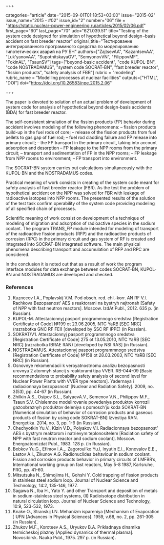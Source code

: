 +++

categories="article"
date="2015-09-01T01:18:53+03:00"
issue="2015-02"
issue_name="2015 - #02"
issue_id="2"
number="06"
file = "https://static.nuclear-power-engineering.ru/articles/2015/02/06.pdf"
first_page="60"
last_page="70"
udc="621.039.51"
title="Testing of the system code designed for simulation of hypothetical beyond design¬basis accident on fast breeder reactor"
original_title="Тестирование интегрированного программного средства по моделированию гипотетических аварий на РУ БН"
authors=["ZajtsevAA", "KazantsevAA", "Luk’yanovAA", "SupotnitskayaOV", "SemyonovVN", "FilippovMF", "FokinAL", "TsaunSV"]
tags=["beyond-basic accident", "code KUPOL-BN", "code NOSTRADAMUS", "system code SOCRAT-BN", "fast breeder reactor", "fission products", "safety analysis of FBR"]
rubric = "modeling"
rubric_name = "Modelling processes at nuclear facilities"
outputs=["HTML", "DOI"]
doi="https://doi.org/10.26583/npe.2015.2.06"

+++

The paper is devoted to solution of an actual problem of development of system code for analysis of hypothetical beyond design-basis accidents (BDA) for fast breeder reactor.

The self-consistent simulation of the fission products (FP) behavior during accident involves modeling of the following phenomena:
– fission products build-up in the fuel rods of core;
– release of the fission products from fuel pellets to gas gap of fuel rod;
– fuel rod cladding failure and FP release into primary circuit;
– the FP transport in the primary circuit, taking into account adsorption and desorption
– FP leakage to the NPP rooms from the primary circuit;
– transport and sedimentation of FP in the NPP rooms;
– FP leakage from NPP rooms to environment;
– FP transport into environment.

The SOCRAT-BN system carries out calculations simultaneously with the KUPOL-BN and the NOSTRADAMUS codes.

Practical meaning of work consists in creating of the system code meant for safety analysis of fast breeder reactor (FBR). As the test the problem of hypothetical accident on the NPP was solved for FBR with leakage of radioactive isotopes into NPP rooms. The presented results of the solution of the test task confirm operability of the system code providing modeling of all specified chain of processes.

Scientific meaning of work consist on development of a technique of modeling of migration and adsorption of radioactive species in the sodium coolant. The program TRANS_FP module intended for modeling of transport of the radioactive fission products (RFP) and the radioactive products of corrosion (RPC) in the primary circuit and gas system of RF is created and integrated into SOCRAT-BN integrated software. The main physical phenomena describing transport and accumulation of RFP and RPC are considered.

In the conclusion it is noted out that as a result of work the program interface modules for data exchange between codes SOCRAT-BN, KUPOL-BN and NOSTRADAMUS are developed and checked.

### References

1. Kuznecov I.A., Poplavskij V.M. Pod obsch. red. chl.-korr. AN RF V.I. Rachkova Bezopasnost’ AES s reaktorami na bystryh nejtronah [Safety of NPP with fast neutron reactors]. Moscow. IzdAt Publ., 2012. 635 p. (in Russian).
2. KUPOL-M. Attestacionnyj pasport programmnogo sredstva [Registration Certificate of Code] №199 ot 23.06.2005, NTC YaRB [SEC NRC] (razrabotka GNC RF FEI) [developed by SSC RF IPPE] (in Russian).
3. SOKRAT/V1. Attestacionnyj pasport programmnogo sredstva [Registration Certificate of Code] 275 ot 13.05.2010, NTC YaRB [SEC NRC] (razrabotka IBRAE RAN) [developed by NSI RAS] (in Russian).
4. NOSTRADAMUS. Attestacionnyj pasport programmnogo sredstva [Registration Certificate of Code] №158 ot 28.03.2003, NTC YaRB [SEC NRC] (in Russian).
5. Osnovnye rekomendacii k veroyatnostnomu analizu bezopasnosti urovnya 2 atomnyh stancij s reaktorami tipa VVER. RB-044-09 [Basic recommendations to probability safety analysis of second level for Nuclear Power Plants with VVER type reactors]. Yadernaya i radiacionnaya bezopasnost’ [Nuclear and Radiation Safety]. 2009, no. 3(53), pp. 44-67 (in Russian).
6. Zhilkin A.S., Osipov S.L., SalyaevА.V., Semenov V.N., Philippov M.F., Tsaun S.V. Chislennoe modelirovanie povedeniya produktov korrozii gazoobraznyh produktov deleniya s pomosch’ju koda SOKRAT-BN [Numerical simulation of behavior of corrosion products and gaseous products of fission by using code SOKRAT-BN] Izvestiya RAN. Energetika. 2014, no. 3, pp. 1-9 (in Russian).
7. Chechyotkin Yu.V., Kizin V.D., Polyakov V.I. Radiacionnaya bezopasnost’ AES s bystrym reaktorom i natrievym teplonositelem [Radiation safety of NPP with fast neutron reactor and sodium coolant]. Moscow. Energoatomizdat Publ., 1983. 128 p. (in Russian).
8. Bobkov Yu.G., Efimov I.A.,. Zagoroul’ko Yu.I, Inyutin E.I., Konovalov E.E., Lastov A.I., Zikunov A.G. Radionuclides behaviour in sodium coolant. Fission and corrosion products behavior in primary circuits of LMFBR’s, International working group on fast reactors, May 5-8 1987, Karlsruhe, FRG, pp. 41-60.
9. Mitsutsuka N., Shimojima H., Gohshi Y. Cold trapping of fission products in stainless steel sodium loop. Journal of Nuclear Science and Technology, 14:2, 135-146, 1977.
10. Sagawa N., Iba H., Yato Y. and other Transport and deposition of metals in sodium-stainless steel systems, (II) Radioisotope distribution in natural circulation loop. Journal of Nuclear Science and Technology, 10:9, 523-532, 1973.
11. Knake O., Stranskij I.N. Mehanizm ispareniya [Mechanism of Evaporation ] UFN [Advances in Physical Sciences]. 1959, v.68, no. 2, pp. 261-305 (in Russian).
12. Zhukov M.F., Koroteev A.S., Uryukov B.A. Prikladnaya dinamika termicheskoj plazmy [Applied dynamics of thermal plasma]. Novosibirsk. Nauka Publ., 1975. 297 p. (in Russian).